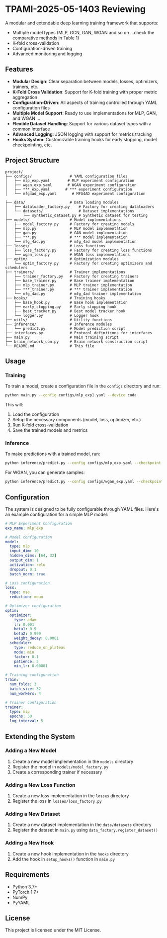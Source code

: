 # TPAMI-2025-05-1403 Reviewing

A modular and extendable deep learning training framework that supports:
- Multiple model types (MLP, GCN, GAN, WGAN and so on ...check the comparative methods in Table 1)
- K-fold cross-validation
- Configuration-driven training
- Advanced monitoring and logging

## Features

- **Modular Design**: Clear separation between models, losses, optimizers, trainers, etc.
- **K-Fold Cross Validation**: Support for K-fold training with proper metric aggregation
- **Configuration-Driven**: All aspects of training controlled through YAML configuration files
- **Multiple Model Support**: Ready to use implementations for MLP, GAN, and WGAN ...
- **Flexible Dataset Handling**: Support for various dataset types with a common interface
- **Advanced Logging**: JSON logging with support for metrics tracking
- **Hooks System**: Customizable training hooks for early stopping, model checkpointing, etc.

## Project Structure

```
project/
├── configs/                 # YAML configuration files
│   ├── mlp_exp.yaml        # MLP experiment configuration
│   ├── wgan_exp.yaml       # WGAN experiment configuration
│   ├── ***_exp.yaml       # *** experiment configuration     
│   └── mfg4ad_exp.yaml       # MFG4AD experiment configuration

├── data/                    # Data loading modules
│   ├── dataloader_factory.py    # Factory for creating dataloaders
│   └── datasets/                # Dataset implementations
│       └── synthetic_dataset.py # Synthetic dataset for testing
├── models/                  # Model implementations
│   ├── model_factory.py     # Factory for creating models
│   ├── mlp.py               # MLP model implementation
│   ├── gan.py               # GAN model implementation
│   ├── ***.py               # *** model implementation
│   └── mfg_4ad.py           # mfg_4ad model implementation
├── losses/                  # Loss functions
│   ├── loss_factory.py      # Factory for creating loss functions
│   └── wgan_loss.py         # WGAN loss implementations
├── optim/                   # Optimization modules
│   └── optim_factory.py     # Factory for creating optimizers and schedulers
├── trainers/                # Trainer implementations
│   ├── trainer_factory.py   # Factory for creating trainers
│   ├── base_trainer.py      # Base trainer implementation
│   ├── mlp_trainer.py       # MLP trainer implementation
│   ├── ***_trainer.py       # *** trainer implementation
│   └── mfg_4ad.py           # mfg_4ad trainer implementation
├── hooks/                   # Training hooks
│   ├── base_hook.py         # Base hook implementation
│   ├── early_stopping.py    # Early stopping hook
│   ├── best_tracker.py      # Best model tracker hook
│   └── logger.py            # Logger hook
├── utils/                   # Utility functions
├── inference/               # Inference modules
│   └── predict.py           # Model prediction script
├── interfaces.py            # Protocol definitions for interfaces
├── main.py                  # Main training script
├── brain_network_con.py     # Brain network construction script
└── README.md                # This file
```

## Usage

### Training

To train a model, create a configuration file in the `configs` directory and run:

```bash
python main.py --config configs/mlp_exp1.yaml --device cuda
```

This will:
1. Load the configuration
2. Setup the necessary components (model, loss, optimizer, etc.)
3. Run K-fold cross-validation
4. Save the trained models and metrics

### Inference

To make predictions with a trained model, run:

```bash
python inference/predict.py --config configs/mlp_exp.yaml --checkpoint checkpoints/mlp_exp/fold_0/best.pt --device cuda
```

For WGAN, you can generate samples:

```bash
python inference/predict.py --config configs/wgan_exp.yaml --checkpoint checkpoints/wgan_exp/fold_0/best.pt --num_samples 100 --device cuda
```

## Configuration

The system is designed to be fully configurable through YAML files. Here's an example configuration for a simple MLP model:

```yaml
# MLP Experiment Configuration
exp_name: mlp_exp

# Model configuration
model:
  type: mlp
  input_dim: 10
  hidden_dims: [64, 32]
  output_dim: 1
  activation: relu
  dropout: 0.1
  batch_norm: true

# Loss configuration
loss:
  type: mse
  reduction: mean

# Optimizer configuration
optim:
  optimizer:
    type: adam
    lr: 0.001
    beta1: 0.9
    beta2: 0.999
    weight_decay: 0.0001
  scheduler:
    type: reduce_on_plateau
    mode: min
    factor: 0.1
    patience: 5
    min_lr: 0.00001

# Training configuration
train:
  num_folds: 3
  batch_size: 32
  num_workers: 4

# Trainer configuration
trainer:
  type: mlp
  epochs: 50
  log_interval: 5
```

## Extending the System

### Adding a New Model

1. Create a new model implementation in the `models` directory
2. Register the model in `models/model_factory.py`
3. Create a corresponding trainer if necessary

### Adding a New Loss Function

1. Create a new loss implementation in the `losses` directory
2. Register the loss in `losses/loss_factory.py`

### Adding a New Dataset

1. Create a new dataset implementation in the `data/datasets` directory
2. Register the dataset in `main.py` using `data_factory.register_dataset()`

### Adding a New Hook

1. Create a new hook implementation in the `hooks` directory
2. Add the hook in `setup_hooks()` function in `main.py`

## Requirements

- Python 3.7+
- PyTorch 1.7+
- NumPy
- PyYAML

## License

This project is licensed under the MIT License. 
